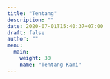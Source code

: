 ```yaml
---
title: "Tentang"
description: ""
date: 2020-07-01T15:40:37+07:00
draft: false
author: ""
menu:
  main:
    weight: 30
    name: "Tentang Kami"
---
```

